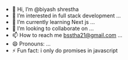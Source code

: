 - 👋 Hi, I’m @biyash shrestha
- 👀 I’m interested in full stack development ...
- 🌱 I’m currently learning Next js ...
- 💞️ I’m looking to collaborate on ...
- 📫 How to reach me bsstha21@gmail.com ...
- 😄 Pronouns: ...
- ⚡ Fun fact: i only do promises in javascript

<!---
biyash-1/biyash-1 is a ✨ special ✨ repository because its `README.md` (this file) appears on your GitHub profile.
You can click the Preview link to take a look at your changes.
--->
